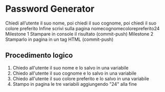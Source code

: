 Password Generator
===
Chiedi all’utente il suo nome,
poi chiedi il suo cognome,
poi chiedi il suo colore preferito
Infine scrivi sulla pagina nomecognomecolorepreferito24
Milestone 1
Stampare in console il risultato (commit-push)
Milestone 2
Stamparlo in pagina in un tag HTML (commit-push)

 ## Procedimento logico
 1. Chiedo all'utente il suo nome e lo salvo in una variabile
 1. Chiedo all'utente il suo cognome e lo salvo in una variabile
 1. Chiedo all'utente il suo colore preferito e lo salvo in una variabile
 1. Stampo in pagina le tre variabili aggiungendo "24" alla fine